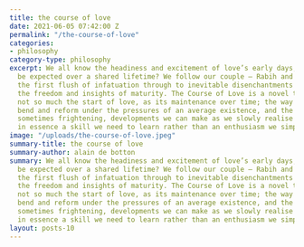 ```yaml
---
title: the course of love
date: 2021-06-05 07:42:00 Z
permalink: "/the-course-of-love"
categories:
- philosophy
category-type: philosophy
excerpt: We all know the headiness and excitement of love’s early days, but what can
  be expected over a shared lifetime? We follow our couple – Rabih and Kristen – from
  the first flush of infatuation through to inevitable disenchantments and then onto
  the freedom and insights of maturity. The Course of Love is a novel that explores
  not so much the start of love, as its maintenance over time; the way our ideals
  bend and reform under the pressures of an average existence, and the magnificent,
  sometimes frightening, developments we can make as we slowly realise that love is
  in essence a skill we need to learn rather than an enthusiasm we simply experience.
image: "/uploads/the-course-of-love.jpeg"
summary-title: the course of love
summary-author: alain de botton
summary: We all know the headiness and excitement of love’s early days, but what can
  be expected over a shared lifetime? We follow our couple – Rabih and Kristen – from
  the first flush of infatuation through to inevitable disenchantments and then onto
  the freedom and insights of maturity. The Course of Love is a novel that explores
  not so much the start of love, as its maintenance over time; the way our ideals
  bend and reform under the pressures of an average existence, and the magnificent,
  sometimes frightening, developments we can make as we slowly realise that love is
  in essence a skill we need to learn rather than an enthusiasm we simply experience.
layout: posts-10
---
```


